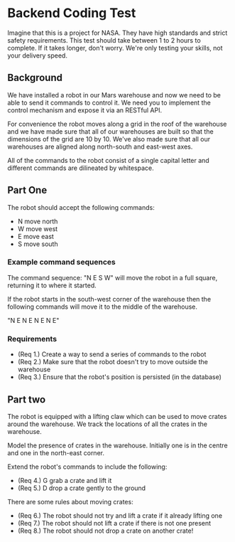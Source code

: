# Backend Coding Test

Imagine that this is a project for NASA. They have high standards and strict safety requirements. This test should take between 1 to 2 hours to complete. If it takes longer, don't worry. We're only testing your skills, not your delivery speed.

## Background

We have installed a robot in our Mars warehouse and now we need to be able to send it commands to control it. We need you to implement the control mechanism and expose it via an RESTful API.

For convenience the robot moves along a grid in the roof of the warehouse and we have made sure that all of our warehouses are built so that the dimensions of the grid are 10 by 10. We've also made sure that all our warehouses are aligned along north-south and east-west axes.

All of the commands to the robot consist of a single capital letter and different commands are dilineated by whitespace.

## Part One

The robot should accept the following commands:

* N move north
* W move west
* E move east
* S move south

### Example command sequences

The command sequence: "N E S W" will move the robot in a full square, returning it to where it started.

If the robot starts in the south-west corner of the warehouse then the following commands will move it to the middle of the warehouse.

"N E N E N E N E"

### Requirements

* (Req 1.) Create a way to send a series of commands to the robot
* (Req 2.) Make sure that the robot doesn't try to move outside the warehouse
* (Req 3.) Ensure that the robot's position is persisted (in the database)

## Part two

The robot is equipped with a lifting claw which can be used to move crates around the warehouse. We track the locations of all the crates in the warehouse.

Model the presence of crates in the warehouse. Initially one is in the centre and one in the north-east corner.

Extend the robot's commands to include the following:

* (Req 4.) G grab a crate and lift it
* (Req 5.) D drop a crate gently to the ground

There are some rules about moving crates:

* (Req 6.) The robot should not try and lift a crate if it already lifting one
* (Req 7.) The robot should not lift a crate if there is not one present
* (Req 8.) The robot should not drop a crate on another crate!
